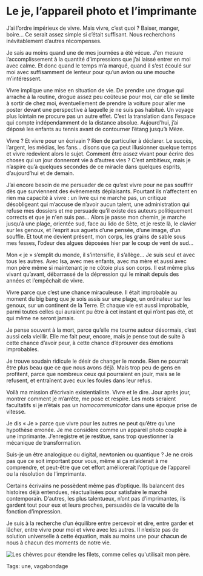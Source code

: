 # Le je, l’appareil photo et l’imprimante

J’ai l’ordre impérieux de vivre. Mais vivre, c’est quoi ? Baiser, manger, boire… Ce serait assez simple si c’était suffisant. Nous recherchons inévitablement d’autres récompenses.<span id="more-38143"></span>

Je sais au moins quand une de mes journées a été vécue. J’en mesure l’accomplissement à la quantité d’impressions que j’ai laissé entrer en moi avec calme. Et donc quand le temps m’a marqué, quand il s’est écoulé sur moi avec suffisamment de lenteur pour qu’un avion ou une mouche m’intéressent.

Vivre implique une mise en situation de vie. De prendre une drogue qui arrache à la routine, drogue assez peu coûteuse pour moi, car elle se limite à sortir de chez moi, éventuellement de prendre la voiture pour aller me poster devant une perspective à laquelle je ne suis pas habitué. Un voyage plus lointain ne procure pas un autre effet. C’est la translation dans l’espace qui compte indépendamment de la distance absolue. Aujourd’hui, j’ai déposé les enfants au tennis avant de contourner l’étang jusqu’à Mèze.

Vivre ? Et vivre pour un écrivain ? Rien de particulier à déclarer. Le succès, l’argent, les médias, les fans… disons que ça peut illusionner quelque temps et vivre redevient alors le sujet. Comment être assez vivant pour écrire des choses qui un jour donneront vie à d’autres vies ? C’est ambitieux, mais je n’aspire qu’à quelques secondes de ce miracle dans quelques esprits, d’aujourd’hui et de demain.

J’ai encore besoin de me persuader de ce qu’est vivre pour ne pas souffrir dès que surviennent des évènements déplaisants. Pourtant ils n’affectent en rien ma capacité à vivre : un livre qui ne marche pas, un critique désobligeant qui m’accuse de n’avoir aucun talent, une administration qui refuse mes dossiers et me persuade qu’il existe des auteurs politiquement corrects et que je n'en suis pas… Alors je passe mon chemin, je marche jusqu’à une plage, orientée sud, face au lido de Sète, et je reste là, le clavier sur les genoux, et l’esprit aux aguets d’une pensée, d’une image, d’un souffle. Et tout me devient présent, mon corps, les grains de sable sous mes fesses, l’odeur des algues déposées hier par le coup de vent de sud…

Mon « je » s’emplit du monde, il s’intensifie, il s’allège… Je suis seul et avec tous les autres. Avec Isa, avec mes enfants, avec ma mère et aussi avec mon père même si maintenant je ne côtoie plus son corps. Il est même plus vivant qu’avant, débarrassé de la dépression qui le minait depuis des années et l’empêchait de vivre.

Vivre parce que c’est une chance miraculeuse. Il était improbable au moment du big bang que je sois assis sur une plage, un ordinateur sur les genoux, sur un continent de la Terre. Et chaque vie est aussi improbable, parmi toutes celles qui auraient pu être à cet instant et qui n’ont pas été, et qui même ne seront jamais.

Je pense souvent à la mort, parce qu’elle me tourne autour désormais, c’est aussi cela vieillir. Elle me fait peur, encore, mais je pense tout de suite à cette chance d’avoir peur, à cette chance d’éprouver des émotions improbables.

Je trouve soudain ridicule le désir de changer le monde. Rien ne pourrait être plus beau que ce que nous avons déjà. Mais trop peu de gens en profitent, parce que nombreux ceux qui pourraient en jouir, mais se le refusent, et entraînent avec eux les foules dans leur refus.

Voilà ma mission d’écrivain existentialiste. Vivre et le dire. Jour après jour, montrer comment je m’arrête, me pose et respire. Les mots seraient facultatifs si je n’étais pas un *homocommunicator* dans une époque prise de vitesse.

Je dis « Je » parce que vivre pour les autres ne peut qu’être qu’une hypothèse erronée. Je me considère comme un appareil photo couplé à une imprimante. J’enregistre et je restitue, sans trop questionner la mécanique de transformation.

Suis-je un être analogique ou digital, newtonien ou quantique ? Je ne crois pas que ce soit important pour vous, même si ça m’aiderait à me comprendre, et peut-être que cet effort améliorerait l’optique de l’appareil ou la résolution de l’imprimante.

Certains écrivains ne possèdent même pas d’optique. Ils balancent des histoires déjà entendues, réactualisées pour satisfaire le marché contemporain. D’autres, les plus talentueux, n’ont pas d’imprimantes, ils gardent tout pour eux et leurs proches, persuadés de la vacuité de la fonction d’impression.

Je suis à la recherche d’un équilibre entre percevoir et dire, entre garder et lâcher, entre vivre pour moi et vivre avec les autres. Il n’existe pas de solution universelle à cette équation, mais au moins une pour chacun de nous à chacun des moments de notre vie.

![Les chèvres pour étendre les filets, comme celles qu'utilisait mon père.](http://blog.tcrouzet.comhttps://tcrouzet.com/images_tc/2014/11/chevre.jpg)



Tags: une, vagabondage